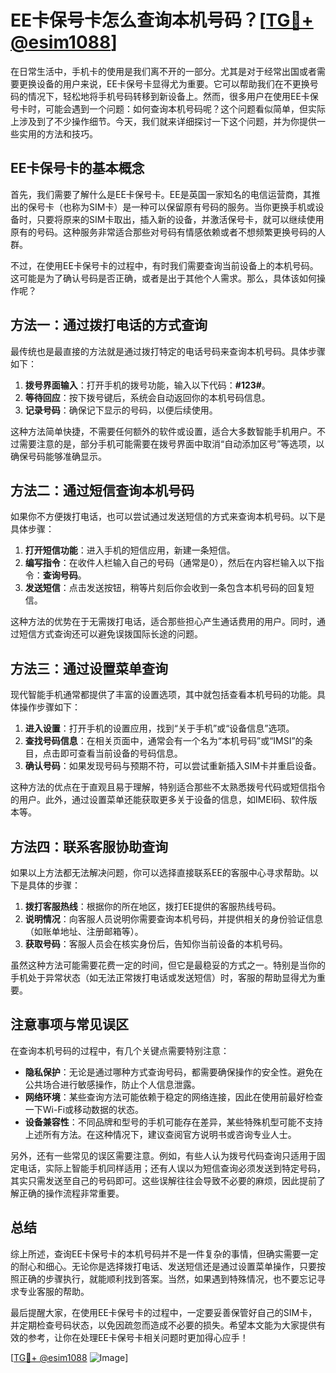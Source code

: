# EE卡保号卡怎么查询本机号码？[[TG💪+ @esim1088](https://t.me/s/esim1088)]

在日常生活中，手机卡的使用是我们离不开的一部分。尤其是对于经常出国或者需要更换设备的用户来说，EE卡保号卡显得尤为重要。它可以帮助我们在不更换号码的情况下，轻松地将手机号码转移到新设备上。然而，很多用户在使用EE卡保号卡时，可能会遇到一个问题：如何查询本机号码呢？这个问题看似简单，但实际上涉及到了不少操作细节。今天，我们就来详细探讨一下这个问题，并为你提供一些实用的方法和技巧。

## EE卡保号卡的基本概念

首先，我们需要了解什么是EE卡保号卡。EE是英国一家知名的电信运营商，其推出的保号卡（也称为SIM卡）是一种可以保留原有号码的服务。当你更换手机或设备时，只要将原来的SIM卡取出，插入新的设备，并激活保号卡，就可以继续使用原有的号码。这种服务非常适合那些对号码有情感依赖或者不想频繁更换号码的人群。

不过，在使用EE卡保号卡的过程中，有时我们需要查询当前设备上的本机号码。这可能是为了确认号码是否正确，或者是出于其他个人需求。那么，具体该如何操作呢？

## 方法一：通过拨打电话的方式查询

最传统也是最直接的方法就是通过拨打特定的电话号码来查询本机号码。具体步骤如下：

1. **拨号界面输入**：打开手机的拨号功能，输入以下代码：**#123#**。
2. **等待回应**：按下拨号键后，系统会自动返回你的本机号码信息。
3. **记录号码**：确保记下显示的号码，以便后续使用。

这种方法简单快捷，不需要任何额外的软件或设置，适合大多数智能手机用户。不过需要注意的是，部分手机可能需要在拨号界面中取消“自动添加区号”等选项，以确保号码能够准确显示。

## 方法二：通过短信查询本机号码

如果你不方便拨打电话，也可以尝试通过发送短信的方式来查询本机号码。以下是具体步骤：

1. **打开短信功能**：进入手机的短信应用，新建一条短信。
2. **编写指令**：在收件人栏输入自己的号码（通常是0），然后在内容栏输入以下指令：**查询号码**。
3. **发送短信**：点击发送按钮，稍等片刻后你会收到一条包含本机号码的回复短信。

这种方法的优势在于无需拨打电话，适合那些担心产生通话费用的用户。同时，通过短信方式查询还可以避免误拨国际长途的问题。

## 方法三：通过设置菜单查询

现代智能手机通常都提供了丰富的设置选项，其中就包括查看本机号码的功能。具体操作步骤如下：

1. **进入设置**：打开手机的设置应用，找到“关于手机”或“设备信息”选项。
2. **查找号码信息**：在相关页面中，通常会有一个名为“本机号码”或“IMSI”的条目，点击即可查看当前设备的号码信息。
3. **确认号码**：如果发现号码与预期不符，可以尝试重新插入SIM卡并重启设备。

这种方法的优点在于直观且易于理解，特别适合那些不太熟悉拨号代码或短信指令的用户。此外，通过设置菜单还能获取更多关于设备的信息，如IMEI码、软件版本等。

## 方法四：联系客服协助查询

如果以上方法都无法解决问题，你可以选择直接联系EE的客服中心寻求帮助。以下是具体的步骤：

1. **拨打客服热线**：根据你的所在地区，拨打EE提供的客服热线号码。
2. **说明情况**：向客服人员说明你需要查询本机号码，并提供相关的身份验证信息（如账单地址、注册邮箱等）。
3. **获取号码**：客服人员会在核实身份后，告知你当前设备的本机号码。

虽然这种方法可能需要花费一定的时间，但它是最稳妥的方式之一。特别是当你的手机处于异常状态（如无法正常拨打电话或发送短信）时，客服的帮助显得尤为重要。

## 注意事项与常见误区

在查询本机号码的过程中，有几个关键点需要特别注意：

- **隐私保护**：无论是通过哪种方式查询号码，都需要确保操作的安全性。避免在公共场合进行敏感操作，防止个人信息泄露。
- **网络环境**：某些查询方法可能依赖于稳定的网络连接，因此在使用前最好检查一下Wi-Fi或移动数据的状态。
- **设备兼容性**：不同品牌和型号的手机可能存在差异，某些特殊机型可能不支持上述所有方法。在这种情况下，建议查阅官方说明书或咨询专业人士。

另外，还有一些常见的误区需要注意。例如，有些人认为拨号代码查询只适用于固定电话，实际上智能手机同样适用；还有人误以为短信查询必须发送到特定号码，其实只需发送至自己的号码即可。这些误解往往会导致不必要的麻烦，因此提前了解正确的操作流程非常重要。

## 总结

综上所述，查询EE卡保号卡的本机号码并不是一件复杂的事情，但确实需要一定的耐心和细心。无论你是选择拨打电话、发送短信还是通过设置菜单操作，只要按照正确的步骤执行，就能顺利找到答案。当然，如果遇到特殊情况，也不要忘记寻求专业客服的帮助。

最后提醒大家，在使用EE卡保号卡的过程中，一定要妥善保管好自己的SIM卡，并定期检查号码状态，以免因疏忽而造成不必要的损失。希望本文能为大家提供有效的参考，让你在处理EE卡保号卡相关问题时更加得心应手！

[[TG💪+ @esim1088](https://t.me/s/esim1088) ![Image](https://i.postimg.cc/4NQfJmqS/Snipaste-2025-05-13-00-14-12.png)]